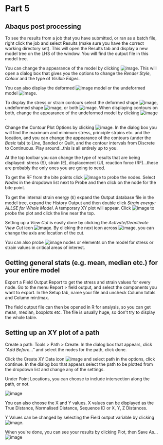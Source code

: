 # Part 5
## Abaqus post processing
To see the results from a job that you have submitted, or ran as a batch file, right click the job and select Results (make sure you have the correct working directory set). This will open the Results tab and display a new model tree on the LHS of the window. You will find the output file in this model tree.

You can change the appearance of the model by clicking ![image](https://user-images.githubusercontent.com/80410515/111640761-6919ca80-87f4-11eb-88f5-5bb18cf888fb.png). This will open a dialog box that gives you the options to change the *Render Style*, *Colour* and the type of *Visible Edges*.

You can also display the deformed ![image](https://user-images.githubusercontent.com/80410515/111640871-82227b80-87f4-11eb-8634-0aa0d1d5327a.png) model or the undeformed model ![image](https://user-images.githubusercontent.com/80410515/111640903-89e22000-87f4-11eb-8e1e-025c9b9b017e.png).

To display the stress or strain contours select the deformed shape ![image](https://user-images.githubusercontent.com/80410515/111640965-9b2b2c80-87f4-11eb-954c-16bcbc54cf5d.png), undeformed shape ![image](https://user-images.githubusercontent.com/80410515/111641000-a41bfe00-87f4-11eb-90c2-6a28fe078fc6.png), or both ![image](https://user-images.githubusercontent.com/80410515/111641027-aa11df00-87f4-11eb-855b-5b8dac764548.png). When displaying contours on both, change the appearance of the undeformed model by clicking ![image](https://user-images.githubusercontent.com/80410515/111641055-b0a05680-87f4-11eb-8825-b4c68e9d2e00.png). 

Change the Contour Plot Options by clicking ![image](https://user-images.githubusercontent.com/80410515/111641094-bbf38200-87f4-11eb-994d-c0d1d10e39dd.png). In the dialog box you will find the maximum and minimum stress, principle strains etc. and the location, and you can change the appearance of the contours (under the *Basic* tab) to Line, Banded or Quilt, and the contour intervals from Discrete to Continuous. Play around...this is all entirely up to you.

At the top toolbar you can change the type of results that are being displayed: stress (S), strain (E), displacement (U), reaction force (RF)...these are probably the only ones you are going to need.

To get the RF from the bite points click ![image](https://user-images.githubusercontent.com/80410515/111641255-e1808b80-87f4-11eb-9ed0-9124edb887c9.png) to probe the nodes. Select *Nodes* in the dropdown list next to Probe and then click on the node for the bite point.

To get the internal strain energy (Ԑ) expand the Output database file in the model tree, expand the History Output and then double click *Strain energy: ALLSE for Whole Model*. A temporary XY plot will appear. Click ![image](https://user-images.githubusercontent.com/80410515/111641366-feb55a00-87f4-11eb-98f4-280e3e09e2ea.png) to probe the plot and click the line near the top.

Setting up a *View Cut* is easily done by clicking the *Activate/Deactivate View Cut* icon ![image](https://user-images.githubusercontent.com/80410515/111641522-260c2700-87f5-11eb-98c4-0ade515619bc.png). By clicking the next icon across ![image](https://user-images.githubusercontent.com/80410515/111641586-36bc9d00-87f5-11eb-975e-75dd965450c8.png), you can change the axis and location of the cut.

You can also probe ![image](https://user-images.githubusercontent.com/80410515/111641631-3fad6e80-87f5-11eb-88a8-22961947225d.png) nodes or elements on the model for stress or strain values in critical areas of interest. 

## Getting general stats (e.g. mean, median etc.) for your entire model
Export a Field Output Report to get the stress and strain values for every node. Go to the menu Report > field output, and select the components you want to export. In the Setup tab, name your file and uncheck Column totals and Column min/max. 

The field output file can then be opened in R for analysis, so you can get mean, median, boxplots etc. The file is usually huge, so don't try to display the whole table.


## Setting up an XY plot of a path
Create a path: Tools > Path > Create. In the dialog box that appears, click *"Add Before..."* and select the nodes for the path, click done.

Click the Create XY Data icon ![image](https://user-images.githubusercontent.com/80410515/111642087-b0ed2180-87f5-11eb-954c-59487a49ba4f.png) and select path in the options, click continue. In the dialog box that appears select the path to be plotted from the dropdown list and change any of the settings.

Under Point Locations, you can choose to include intersection along the path, or not.

![image](https://user-images.githubusercontent.com/80410515/111642139-be0a1080-87f5-11eb-945b-aa7835976386.png)

You can also choose the X and Y values. X values can be displayed as the True Distance, Normalised Distance, Sequence ID or X, Y, Z Distances.

Y Values can be changed by selecting the Field output variable by clicking ![image](https://user-images.githubusercontent.com/80410515/111642235-d0844a00-87f5-11eb-8d21-5a84ca495c00.png).

When you're done, you can see your results by clicking Plot, then Save As...
![image](https://user-images.githubusercontent.com/80410515/111642299-ded26600-87f5-11eb-94c7-bef7f864144a.png)


